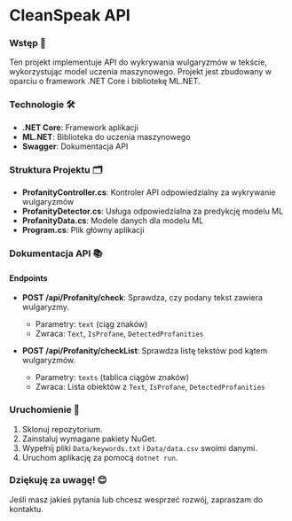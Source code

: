# CleanSpeak API
### Wstęp 🚀
Ten projekt implementuje API do wykrywania wulgaryzmów w tekście, wykorzystując model uczenia maszynowego. Projekt jest zbudowany w oparciu o framework .NET Core i bibliotekę ML.NET.
<!--
### Przykład Działania 📊
Aby zobaczyć przykład działania API, odwiedź stronę: http://cleanspeak.hubertiwan.pl/
-->
### Technologie 🛠️
- **.NET Core**: Framework aplikacji
- **ML.NET**: Biblioteka do uczenia maszynowego
- **Swagger**: Dokumentacja API

### Struktura Projektu 🗂️
- **ProfanityController.cs**: Kontroler API odpowiedzialny za wykrywanie wulgaryzmów
- **ProfanityDetector.cs**: Usługa odpowiedzialna za predykcję modelu ML
- **ProfanityData.cs**: Modele danych dla modelu ML
- **Program.cs**: Plik główny aplikacji

### Dokumentacja API 📚
#### Endpoints
- **POST /api/Profanity/check**: Sprawdza, czy podany tekst zawiera wulgaryzmy.
  - Parametry: `text` (ciąg znaków)
  - Zwraca: `Text`, `IsProfane`, `DetectedProfanities`
  
- **POST /api/Profanity/checkList**: Sprawdza listę tekstów pod kątem wulgaryzmów.
  - Parametry: `texts` (tablica ciągów znaków)
  - Zwraca: Lista obiektów z `Text`, `IsProfane`, `DetectedProfanities`

### Uruchomienie 🚀
1. Sklonuj repozytorium.
2. Zainstaluj wymagane pakiety NuGet.
3. Wypełnij pliki `Data/keywords.txt` i `Data/data.csv` swoimi danymi.
4. Uruchom aplikację za pomocą `dotnet run`.

### Dziękuję za uwagę! 😊
Jeśli masz jakieś pytania lub chcesz wesprzeć rozwój, zapraszam do kontaktu.